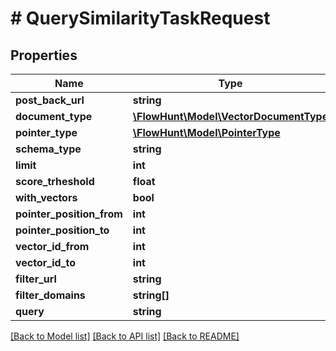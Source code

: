 # # QuerySimilarityTaskRequest

## Properties

Name | Type | Description | Notes
------------ | ------------- | ------------- | -------------
**post_back_url** | **string** |  | [optional]
**document_type** | [**\FlowHunt\Model\VectorDocumentType**](VectorDocumentType.md) |  | [optional]
**pointer_type** | [**\FlowHunt\Model\PointerType**](PointerType.md) |  | [optional]
**schema_type** | **string** |  | [optional]
**limit** | **int** |  | [optional]
**score_trheshold** | **float** |  | [optional]
**with_vectors** | **bool** |  | [optional]
**pointer_position_from** | **int** |  | [optional]
**pointer_position_to** | **int** |  | [optional]
**vector_id_from** | **int** |  | [optional]
**vector_id_to** | **int** |  | [optional]
**filter_url** | **string** |  | [optional]
**filter_domains** | **string[]** |  | [optional]
**query** | **string** |  | [optional]

[[Back to Model list]](../../README.md#models) [[Back to API list]](../../README.md#endpoints) [[Back to README]](../../README.md)
